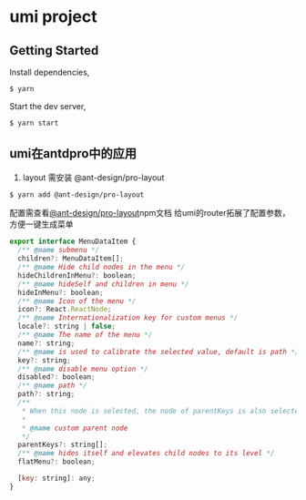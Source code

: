# umi project

## Getting Started

Install dependencies,

```bash
$ yarn
```

Start the dev server,

```bash
$ yarn start
```
## umi在antdpro中的应用

1. layout
 需安装 @ant-design/pro-layout
```bash
$ yarn add @ant-design/pro-layout
```
配置需查看[@ant-design/pro-layout](https://www.npmjs.com/package/@ant-design/pro-layout)npm文档
给umi的router拓展了配置参数，方便一键生成菜单

```javascript
export interface MenuDataItem {
  /** @name submenu */
  children?: MenuDataItem[];
  /** @name Hide child nodes in the menu */
  hideChildrenInMenu?: boolean;
  /** @name hideSelf and children in menu */
  hideInMenu?: boolean;
  /** @name Icon of the menu */
  icon?: React.ReactNode;
  /** @name Internationalization key for custom menus */
  locale?: string | false;
  /** @name The name of the menu */
  name?: string;
  /** @name is used to calibrate the selected value, default is path */
  key?: string;
  /** @name disable menu option */
  disabled?: boolean;
  /** @name path */
  path?: string;
  /**
   * When this node is selected, the node of parentKeys is also selected
   *
   * @name custom parent node
   */
  parentKeys?: string[];
  /** @name hides itself and elevates child nodes to its level */
  flatMenu?: boolean;

  [key: string]: any;
}
```

